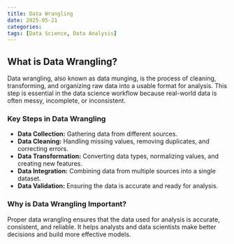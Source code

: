 ```yaml
---
title: Data Wrangling
date: 2025-05-21
categories:
tags: [Data Science, Data Analysis]
---
```

## What is Data Wrangling?

Data wrangling, also known as data munging, is the process of cleaning, transforming, and organizing raw data into a usable format for analysis. This step is essential in the data science workflow because real-world data is often messy, incomplete, or inconsistent.

### Key Steps in Data Wrangling

- **Data Collection:** Gathering data from different sources.
- **Data Cleaning:** Handling missing values, removing duplicates, and correcting errors.
- **Data Transformation:** Converting data types, normalizing values, and creating new features.
- **Data Integration:** Combining data from multiple sources into a single dataset.
- **Data Validation:** Ensuring the data is accurate and ready for analysis.

### Why is Data Wrangling Important?

Proper data wrangling ensures that the data used for analysis is accurate, consistent, and reliable. It helps analysts and data scientists make better decisions and build more effective models.







